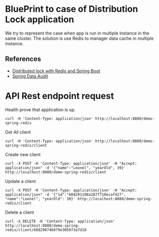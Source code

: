 # BluePrint to case of Distribution Lock application
We try to represent the case when app is run in multiple instance in the same cluster. 
The solution is use Redis to manager data cache in multiple instance. 

## References
 - [Distributed lock with Redis and Spring Boot](https://medium.com/@egorponomarev/distributed-lock-with-redis-and-spring-boot-2c3f51a44c65)
 - [Spring Data Audit](https://medium.com/programmingmitra-com/spring-data-jpa-auditing-saving-createdby-createddate-lastmodifiedby-lastmodifieddate-c2d64c42998e)

# API Rest endpoint request

Health prove that application is up.
```
curl -H 'Content-Type: application/json' http://localhost:8080/demo-spring-redis
```

Get All client
```
curl -H 'Content-Type: application/json' http://localhost:8080/demo-spring-redis/client
```

Create new client
```
curl -X POST -H 'Content-Type: application/json' -H "Accept: application/json" -d '{"name":"Leonel", "yearOld", 39}' http://localhost:8080/demo-spring-redis/client 
```

Update a client
```
curl -X POST -H 'Content-Type: application/json' -H "Accept: application/json" -d '{"id":"668291108a287f710ecaf427", "name":"Leonel", "yearOld": 39}' http://localhost:8080/demo-spring-redis/client 
```

Delete a client
```
curl -X DELETE -H 'Content-Type: application/json' http://localhost:8080/demo-spring-redis/client/668290746879e305973a7d18
```

